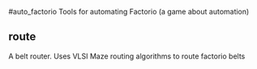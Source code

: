 #auto\_factorio
Tools for automating Factorio (a game about automation)

## route
A belt router. Uses VLSI Maze routing algorithms to route factorio belts

